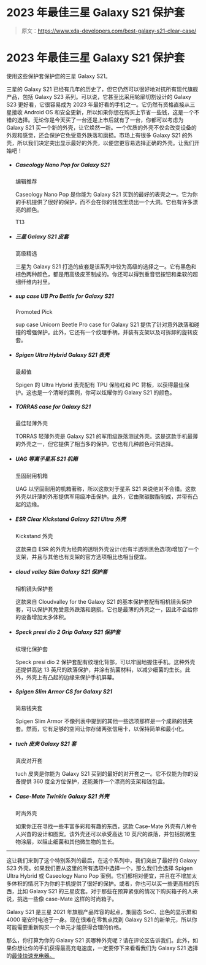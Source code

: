 # 2023 年最佳三星 Galaxy S21 保护套

> 原文：<https://www.xda-developers.com/best-galaxy-s21-clear-case/>

# 2023 年最佳三星 Galaxy S21 保护套

使用这些保护套保护您的三星 Galaxy S21。

三星的 Galaxy S21 已经有几年的历史了，但它仍然可以很好地对抗所有现代旗舰产品，包括 Galaxy S23 系列。可以说，它甚至比采用轮廓切割设计的 Galaxy S23 更好看，它很容易成为 2023 年最好看的手机之一。它仍然有资格直接从三星接收 Android OS 和安全更新，所以如果你想在购买上节省一些钱，这是一个不错的选择。无论你是今天买了一台还是上市后就有了一台，你都可以考虑为 Galaxy S21 买一个新的外壳，让它焕然一新。一个优质的外壳不仅会改变设备的外观和感觉，还会保护它免受意外跌落和磨损。市场上有很多 Galaxy S21 的外壳，所以我们决定突出显示最好的外壳，以便您更容易选择正确的外壳。让我们开始吧！

*   ##### Caseology Nano Pop for Galaxy S21

    编辑推荐

    Caseology Nano Pop 是你能为 Galaxy S21 买到的最好的表壳之一。它为你的手机提供了很好的保护，而不会在你的钱包里烧出一个大洞。它也有许多漂亮的颜色。

    T13
*   ##### 三星 Galaxy S21 皮套

    高级精选

    三星为 Galaxy S21 打造的皮套是该系列中较为高级的选择之一。它有黑色和棕色两种颜色，都是用高级皮革制成的。你还可以得到重音铝按钮和柔软的超细纤维内衬里。

*   ##### sup case UB Pro Bettle for Galaxy S21

    Promoted Pick

    sup case Unicorn Beetle Pro case for Galaxy S21 提供了针对意外跌落和碰撞的增强保护。此外，它还有一个纹理手柄，并装有支架以及可拆卸的旋转皮套。

*   ##### Spigen Ultra Hybrid Galaxy S21 表壳

    最超值

    Spigen 的 Ultra Hybrid 表壳配有 TPU 保险杠和 PC 背板，以获得最佳保护。这也是一个清晰的案例，你可以炫耀你的 Galaxy S21 的颜色。

*   ##### TORRAS case for Galaxy S21

    最佳轻薄外壳

    TORRAS 轻薄外壳是 Galaxy S21 的军用级跌落测试外壳。这是这款手机最薄的外壳之一，但它提供了相当多的保护。它也有几种颜色可供选择。

*   ##### UAG 等离子星系 S21 机箱

    坚固耐用机箱

    UAG 以坚固耐用的机箱著称，所以这款对于星系 S21 来说绝对不会错。这款外壳以纤薄的外形提供军用级冲击保护。此外，它由聚碳酸酯制成，并带有凸起的边缘。

*   ##### ESR Clear Kickstand Galaxy S21 Ultra 外壳

    Kickstand 外壳

    这款来自 ESR 的外壳为经典的透明外壳设计(也有半透明黑色选项)增加了一个支架，并且与其他也有支架的官方选项相比也相当便宜。

*   ##### cloud valley Slim Galaxy S21 保护套

    相机镜头保护套

    这款来自 Cloudvalley for the Galaxy S21 的基本保护套配有相机镜头保护套，可以保护其免受意外跌落和磨损。它也是最薄的外壳之一，因此不会给你的设备增加太多体积。

*   ##### Speck presi dio 2 Grip Galaxy S21 保护套

    纹理化保护套

    Speck presi dio 2 保护套配有纹理化背部，可以牢固地握住手机。这种外壳还提供高达 13 英尺的跌落保护，并涂有抗菌材料，以减少细菌的生长。此外，外壳上有凸起的边缘来保护手机屏幕。

*   ##### Spigen Slim Armor CS for Galaxy S21

    简易钱夹套

    Spigen Slim Armor 不像列表中提到的其他一些选项那样是一个成熟的钱夹套。然而，它有足够的空间让你存储两张信用卡，以保持简单和最小化。

*   ##### tuch 皮夹 Galaxy S21 套

    真皮对开套

    tuch 皮夹是你能为 Galaxy S21 买到的最好的对开套之一。它不仅能为你的设备提供 360 度全方位保护，还能兼作一个漂亮的支架和钱包盒。

*   ##### Case-Mate Twinkle Galaxy S21 外壳

    时尚外壳

    如果你正在寻找一些丰富多彩和有趣的东西，这款 Case-Mate 外壳有八种令人兴奋的设计和图案。该外壳还可以承受高达 10 英尺的跌落，并包括抗微生物涂层，以阻止细菌和其他微生物的生长。

* * *

这让我们来到了这个特别系列的最后，在这个系列中，我们突出了最好的 Galaxy S23 外壳。如果我们要从这里的所有选项中选择一个，那么我们会选择 Spigen Ultra Hybrid 或 Caseology Nano Pop 案例。它们都相对便宜，并且在不增加太多体积的情况下为你的手机提供了很好的保护。或者，你也可以买一些更高档的东西，比如 Galaxy S21 的三星皮套。对于那些在预算紧张的情况下购买箱子的人来说，挑选一些像 case-Mate 这样的时尚箱子。

Galaxy S21 是三星 2021 年旗舰产品阵容的起点，集固态 SoC、出色的显示屏和 4000 毫安时电池于一身。现在很难在零售点找到 Galaxy S21 的新单元，所以你可能需要重新购买一个单元才能获得合理的价格。

那么，你打算为你的 Galaxy S21 买哪种外壳呢？请在评论区告诉我们。此外，如果你想让你的手机获得最高充电速度，一定要停下来看看我们为 Galaxy S21 选择的[最佳快速充电器。](https://www.xda-developers.com/best-galaxy-s21-fast-chargers/)